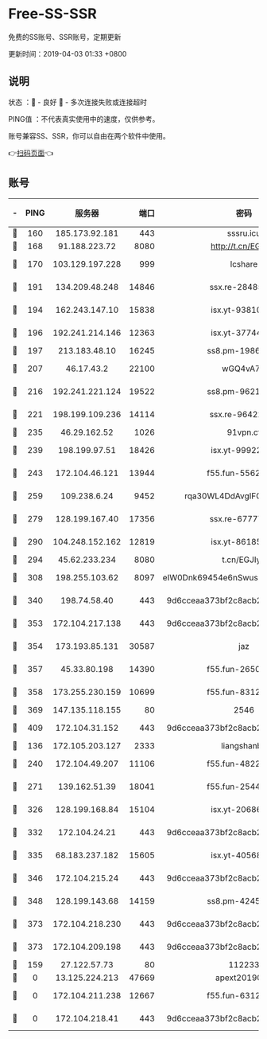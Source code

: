 # Free-SS-SSR

免费的SS账号、SSR账号，定期更新

更新时间：2019-04-03 01:33 +0800

## 说明

状态     ：🙂 - 良好 🙁 - 多次连接失败或连接超时

PING值   ：不代表真实使用中的速度，仅供参考。

账号兼容SS、SSR，你可以自由在两个软件中使用。

👉[扫码页面](https://liesauer.github.io/Free-SS-SSR/)👈

## 账号

|-|PING|服务器|端口|密码|加密方式|区域|
|:----:|:----:|:-----:|-----:|:----:|:----:|:----:|
|🙂|160|185.173.92.181|443|sssru.icu|rc4-md5|RU|
|🙂|168|91.188.223.72|8080|http://t.cn/EGJIyrl|rc4-md5|RU|
|🙂|170|103.129.197.228|999|lcshare|aes-256-cfb|US|
|🙂|191|134.209.48.248|14846|ssx.re-28485057|aes-256-cfb|US|
|🙂|194|162.243.147.10|15838|isx.yt-93810890|aes-256-cfb|US|
|🙂|196|192.241.214.146|12363|isx.yt-37744091|aes-256-cfb|US|
|🙂|197|213.183.48.10|16245|ss8.pm-19866827|rc4-md5|RU|
|🙂|207|46.17.43.2|22100|wGQ4vA7D|aes-256-gcm|RU|
|🙂|216|192.241.221.124|19522|ss8.pm-96213519|aes-256-cfb|US|
|🙂|221|198.199.109.236|14114|ssx.re-96422540|aes-256-cfb|US|
|🙂|235|46.29.162.52|1026|91vpn.cf|rc4-md5|RU|
|🙂|239|198.199.97.51|18426|isx.yt-99922501|aes-256-cfb|US|
|🙂|243|172.104.46.121|13944|f55.fun-55622382|aes-256-cfb|SG|
|🙂|259|109.238.6.24|9452|rqa30WL4DdAvgIFG6Fs3znzTa|aes-256-cfb|FR|
|🙂|279|128.199.167.40|17356|ssx.re-67777927|aes-256-cfb|SG|
|🙂|290|104.248.152.162|12819|isx.yt-86185097|aes-256-cfb|SG|
|🙂|294|45.62.233.234|8080|t.cn/EGJIyrl|rc4-md5|CA|
|🙂|308|198.255.103.62|8097|eIW0Dnk69454e6nSwuspv9DmS201tQ0D|aes-256-cfb|US|
|🙂|340|198.74.58.40|443|9d6cceaa373bf2c8acb22e60b6a58be6|aes-256-cfb|US|
|🙂|353|172.104.217.138|443|9d6cceaa373bf2c8acb22e60b6a58be6|aes-256-cfb|US|
|🙂|354|173.193.85.131|30587|jaz|aes-256-cfb|US|
|🙂|357|45.33.80.198|14390|f55.fun-26508924|aes-256-cfb|US|
|🙂|358|173.255.230.159|10699|f55.fun-83126038|aes-256-cfb|US|
|🙂|369|147.135.118.155|80|2546|chacha20|US|
|🙂|409|172.104.31.152|443|9d6cceaa373bf2c8acb22e60b6a58be6|aes-256-cfb|US|
|🙂|136|172.105.203.127|2333|liangshanbo|chacha20|JP|
|🙂|240|172.104.49.207|11106|f55.fun-48229591|aes-256-cfb|SG|
|🙂|271|139.162.51.39|18041|f55.fun-25447232|aes-256-cfb|SG|
|🙂|326|128.199.168.84|15104|isx.yt-20686254|aes-256-cfb|SG|
|🙂|332|172.104.24.21|443|9d6cceaa373bf2c8acb22e60b6a58be6|aes-256-cfb|US|
|🙂|335|68.183.237.182|15605|isx.yt-40568030|aes-256-cfb|SG|
|🙂|346|172.104.215.24|443|9d6cceaa373bf2c8acb22e60b6a58be6|aes-256-cfb|US|
|🙂|348|128.199.143.68|14159|ss8.pm-42455845|aes-256-cfb|SG|
|🙂|373|172.104.218.230|443|9d6cceaa373bf2c8acb22e60b6a58be6|aes-256-cfb|US|
|🙂|373|172.104.209.198|443|9d6cceaa373bf2c8acb22e60b6a58be6|aes-256-cfb|US|
|🙁|159|27.122.57.73|80|112233|chacha20|HK|
|🙁|0|13.125.224.213|47669|apext2019001|chacha20|KR|
|🙁|0|172.104.211.238|12667|f55.fun-63129226|aes-256-cfb|US|
|🙁|0|172.104.218.41|443|9d6cceaa373bf2c8acb22e60b6a58be6|aes-256-cfb|US|
